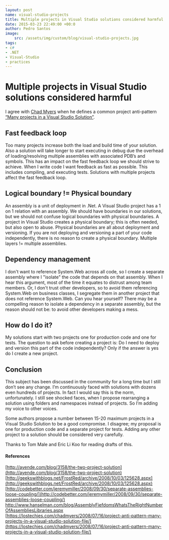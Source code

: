 ```yaml
---
layout: post
name: visual-studio-projects
title: Multiple projects in Visual Studio solutions considered harmful
date: 2015-03-23 22:49:00 +00:0
author: Pedro Santos
image: 
    src: /assets/img/custom/blog/visual-studio-projects.jpg
tags:
- c#
- .NET
- Visual-Studio
- practices
---
```


# Multiple projects in Visual Studio solutions considered harmful

I agree with [Chad Myers](https://lostechies.com/chadmyers/author/chadmyers/) when he defines a common project anti-pattern [“Many projects in a Visual Studio Solution”](https://lostechies.com/chadmyers/2008/07/16/project-anti-pattern-many-projects-in-a-visual-studio-solution-file/).

## Fast feedback loop

Too many projects increase both the load and build time of your solution. Also a solution will take longer to start executing in debug due the overhead of loading/resolving multiple assemblies with associated PDB’s and symbols. This has an impact on the fast feedback loop we should strive to achieve. When I write code I want feedback as fast as possible. This includes compiling, and executing tests. Solutions with multiple projects affect the fast feedback loop.

## Logical boundary != Physical boundary

An assembly is a unit of deployment in .Net. A Visual Studio project has a 1 on 1 relation with an assembly. We should have boundaries in our solutions, but we should not confuse logical boundaries with physical boundaries. A project in Visual Studio creates a physical boundary; this is often needed, but also open to abuse. Physical boundaries are all about deployment and versioning. If you are not deploying and versioning a part of your code independently, there is no reason to create a physical boundary. Multiple layers != multiple assemblies.

## Dependency management

I don't want to reference System.Web across all code, so I create a separate assembly where I "isolate" the code that depends on that assembly. When I hear this argument, most of the time it equates to distrust among team members. Or, I don't trust other developers, so to avoid them referencing System.Web on business classes, I segregate them in another project that does not reference System.Web. Can you hear yourself? There may be a compelling reason to isolate a dependency in a separate assembly, but the reason should not be: to avoid other developers making a mess.

## How do I do it?

My solutions start with two projects one for production code and one for tests. The question to ask before creating a project is: Do I need to deploy and version this part of the code independently? Only if the answer is yes do I create a new project.

## Conclusion

This subject has been discussed in the community for a long time but I still don’t see any change. I’m continuously faced with solutions with dozens even hundreds of projects. In fact I would say this is the norm, unfortunately. I still see shocked faces, when I propose rearranging a solution using folders and namespaces instead of projects. So I’m adding my voice to other voices.

Some authors propose a number between 15-20 maximum projects in a Visual Studio Solution to be a good compromise. I disagree; my proposal is one for production code and a separate project for tests. Adding any other project to a solution should be considered very carefully.

Thanks to Tom Male and Eric Li Koo for reading drafts of this.

#### References

[http://ayende.com/blog/3158/the-two-project-solution](http://ayende.com/blog/3158/the-two-project-solution)
[http://geekswithblogs.net/FrostRed/archive/2008/10/03/125628.aspx](http://geekswithblogs.net/FrostRed/archive/2008/10/03/125628.aspx)
[http://codebetter.com/jeremymiller/2008/09/30/separate-assemblies-loose-coupling/](http://codebetter.com/jeremymiller/2008/09/30/separate-assemblies-loose-coupling/)
[http://www.hanselman.com/blog/AssemblyFiefdomsWhatsTheRightNumberOfAssembliesLibraries.aspx ](http://www.hanselman.com/blog/AssemblyFiefdomsWhatsTheRightNumberOfAssembliesLibraries.aspx)
[https://lostechies.com/chadmyers/2008/07/16/project-anti-pattern-many-projects-in-a-visual-studio-solution-file/](https://lostechies.com/chadmyers/2008/07/16/project-anti-pattern-many-projects-in-a-visual-studio-solution-file/)
